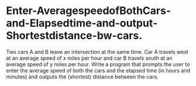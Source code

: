 # Enter-AveragespeedofBothCars-and-Elapsedtime-and-output-Shortestdistance-bw-cars.
Two cars A and B leave an intersection at the same time. Car A travels west at an average speed  of x miles per hour and car B travels south at an average speed of y miles per hour. Write a  program that prompts the user to enter the average speed of both the cars and the elapsed time  (in hours and minutes) and outputs the (shortest) distance between the cars.
